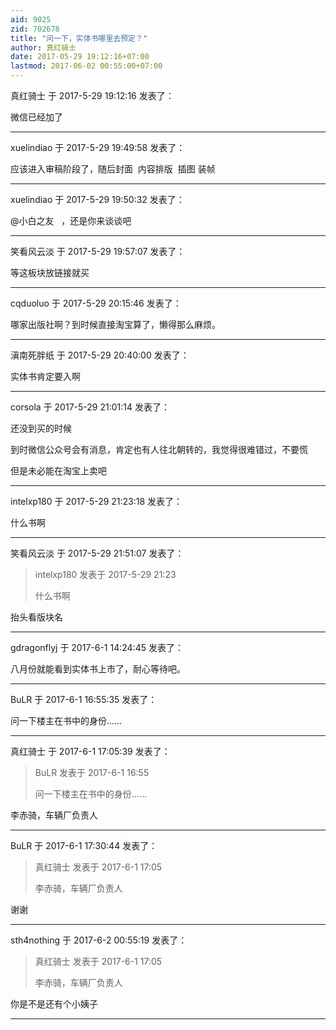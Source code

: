 ```yaml
---
aid: 9025
zid: 702678
title: "问一下，实体书哪里去预定？"
author: 真红骑士
date: 2017-05-29 19:12:16+07:00
lastmod: 2017-06-02 00:55:00+07:00
---
```


真红骑士 于 2017-5-29 19:12:16 发表了：

微信已经加了

---

xuelindiao 于 2017-5-29 19:49:58 发表了：

应该进入审稿阶段了，随后封面&nbsp;&nbsp;内容排版&nbsp;&nbsp;插图 装帧

---

xuelindiao 于 2017-5-29 19:50:32 发表了：

@小白之友
&nbsp;&nbsp;，还是你来谈谈吧

---

笑看风云淡 于 2017-5-29 19:57:07 发表了：

等这板块放链接就买

---

cqduoluo 于 2017-5-29 20:15:46 发表了：

哪家出版社啊？到时候直接淘宝算了，懒得那么麻烦。

---

滇南死胖纸 于 2017-5-29 20:40:00 发表了：

实体书肯定要入啊

---

corsola 于 2017-5-29 21:01:14 发表了：

还没到买的时候

到时微信公众号会有消息，肯定也有人往北朝转的，我觉得很难错过，不要慌

但是未必能在淘宝上卖吧

---

intelxp180 于 2017-5-29 21:23:18 发表了：

什么书啊

---

笑看风云淡 于 2017-5-29 21:51:07 发表了：

> intelxp180 发表于 2017-5-29 21:23
>
> 什么书啊

抬头看版块名

---

gdragonflyj 于 2017-6-1 14:24:45 发表了：

八月份就能看到实体书上市了，耐心等待吧。

---

BuLR 于 2017-6-1 16:55:35 发表了：

问一下楼主在书中的身份……

---

真红骑士 于 2017-6-1 17:05:39 发表了：

> BuLR 发表于 2017-6-1 16:55
>
> 问一下楼主在书中的身份……

李赤骑，车辆厂负责人

---

BuLR 于 2017-6-1 17:30:44 发表了：

> 真红骑士 发表于 2017-6-1 17:05
>
> 李赤骑，车辆厂负责人

谢谢

---

sth4nothing 于 2017-6-2 00:55:19 发表了：

> 真红骑士 发表于 2017-6-1 17:05
>
> 李赤骑，车辆厂负责人

你是不是还有个小姨子

---
